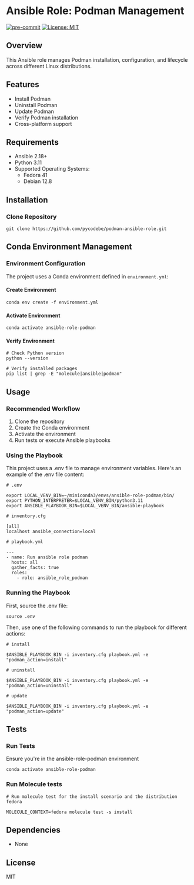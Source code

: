 <!--  cSpell:disable -->
# Ansible Role: Podman Management

[![pre-commit](https://img.shields.io/badge/pre--commit-enabled-brightgreen?logo=pre-commit)](https://github.com/pre-commit/pre-commit)
[![License: MIT](https://img.shields.io/badge/License-MIT-yellow.svg)](https://opensource.org/licenses/MIT)

## Overview
This Ansible role manages Podman installation, configuration, and lifecycle across different Linux distributions.

## Features
- Install Podman
- Uninstall Podman
- Update Podman
- Verify Podman installation
- Cross-platform support

## Requirements
- Ansible 2.18+
- Python 3.11
- Supported Operating Systems:
  - Fedora 41
  - Debian 12.8
  
## Installation

### Clone Repository

```
git clone https://github.com/pycodebe/podman-ansible-role.git
```

## Conda Environment Management

### Environment Configuration
The project uses a Conda environment defined in `environment.yml`:

#### Create Environment

```
conda env create -f environment.yml
```

#### Activate Environment

```
conda activate ansible-role-podman
```

#### Verify Environment

```
# Check Python version
python --version

# Verify installed packages
pip list | grep -E "molecule|ansible|podman"
```

## Usage

### Recommended Workflow
1. Clone the repository
2. Create the Conda environment
3. Activate the environment
4. Run tests or execute Ansible playbooks

###  Using the Playbook
This project uses a .env file to manage environment variables. Here's an example of the .env file content:

```
# .env

export LOCAL_VENV_BIN=~/miniconda3/envs/ansible-role-podman/bin/
export PYTHON_INTERPRETER=$LOCAL_VENV_BIN/python3.11
export ANSIBLE_PLAYBOOK_BIN=$LOCAL_VENV_BIN/ansible-playbook
```

```
# inventory.cfg

[all]
localhost ansible_connection=local
```

```
# playbook.yml

---
- name: Run ansible role podman
  hosts: all
  gather_facts: true
  roles:
    - role: ansible_role_podman
```

### Running the Playbook

First, source the .env file:

```
source .env
```

Then, use one of the following commands to run the playbook for different actions:

```
# install

$ANSIBLE_PLAYBOOK_BIN -i inventory.cfg playbook.yml -e "podman_action=install"
```

```
# uninstall

$ANSIBLE_PLAYBOOK_BIN -i inventory.cfg playbook.yml -e "podman_action=uninstall"
```

```
# update

$ANSIBLE_PLAYBOOK_BIN -i inventory.cfg playbook.yml -e "podman_action=update"
```

## Tests

### Run Tests

Ensure you're in the ansible-role-podman environment

```
conda activate ansible-role-podman
```

### Run Molecule tests

```
# Run molecule test for the install scenario and the distribution fedora

MOLECULE_CONTEXT=fedora molecule test -s install
```


## Dependencies

- None

## License

MIT